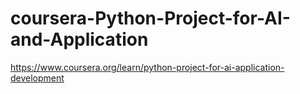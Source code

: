 # coursera-Python-Project-for-AI-and-Application
https://www.coursera.org/learn/python-project-for-ai-application-development
